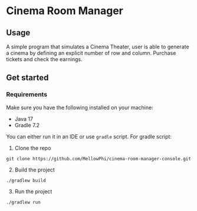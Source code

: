 # Cinema Room Manager

## Usage
A simple program that simulates a Cinema Theater, user is able to generate a cinema by defining an explicit number of row and column.
Purchase tickets and check the earnings.

## Get started

### Requirements

Make sure you have the following installed on your machine:

- Java 17
- Gradle 7.2

You can either run it in an IDE or use `gradle` script.
For gradle script: 

1. Clone the repo

```shell
git clone https://github.com/MellowPhi/cinema-room-manager-console.git
```

2. Build the project

```shell
./gradlew build
```

3. Run the project

```shell
./gradlew run
```
